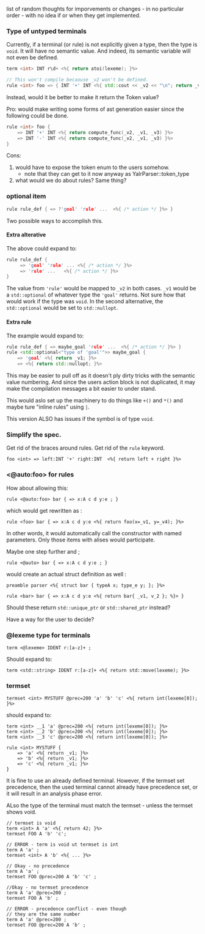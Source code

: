  list of random thoughts for imporvements or changes - in no particular order -
with no idea if or when they get implemented.

### Type of untyped terminals
Currently, if a terminal (or rule) is not explicitly given a type, then the
type is `void`. It will have no semantic value. And indeed, its semantic
variable will not even be defined.

```c++
term <int> INT r\d+ <%{ return atoi(lexeme); }%>

// This won't compile becaouse _v2 won't be defined.
rule <int> foo => { INT '+' INT <%{ std::cout << _v2 << "\n"; return _v1 + _v3 }%> }
```

Instead, would it be better to make it return the Token value?

Pro: would make writing some forms of ast generation easier since the following
could be done.

```C++
rule <int> foo { 
    => INT '+' INT <%{ return compute_func(_v2, _v1, _v3) }%>
    => INT '-' INT <%{ return compute_func(_v2, _v1, _v3) }%>
}
```

Cons:
1. would have to expose the token enum to the users somehow.
   - note that they can get to it now anyway as YalrParser::token_type
2. what would we do about rules? Same thing?


### optional item

```C++
rule rule_def { => ?'goal' 'rule' ...  <%{ /* action */ }%> }
```

Two possible ways to accomplish this.

#### Extra alterative
The above could expand to:

```C++
rule rule_def {
     => 'goal' 'rule' ... <%{ /* action */ }%>  
     => 'rule' ...   <%{ /* action */ }%>
}
```

The value from `'rule'` would be mapped to `_v2` in both cases.  `_v1` would be
a `std::optional` of whatever type the `'goal'` returns. Not sure how that
would work if the type was `void`. In the second alternative, the
`std::optional` would be set to `std::nullopt`.

#### Extra rule
The example would expand to:

```C++
rule rule_def { => maybe_goal 'rule' ...  <%{ /* action */ }%> }
rule <std::optional<"type of 'goal'">> maybe_goal {
    => 'goal' <%{ return _v1; }%>
    => <%{ return std::nullopt; }%>
```

This may be easier to pull off as it doesn't ply dirty tricks with the semantic
value numbering. And since the users action block is not duplicated, it may
make the compilation messages a bit easier to under stand.

This would aslo set up the machinery to do things like `+()` and `*()` and
maybe ture "inline rules" using `|`.

This version ALSO has issues if the symbol is of type `void`.

### Simplify the spec.
Get rid of the braces around rules.
Get rid of the `rule` keyword.

```
foo <int> => left:INT '+' right:INT  <%{ return left + right }%>
```

### <@auto:foo> for rules

How about allowing this:

```
rule <@auto:foo> bar { => x:A c d y:e ; }
```

which would get rewritten as :

```
rule <foo> bar { => x:A c d y:e <%{ return foo(x=_v1, y=_v4); }%>
```

In other words, it would automatically call the constructor with named
parameters. Only those items with alises would participate.

Maybe one step further and ;

```
rule <@auto> bar { => x:A c d y:e ; }
```

would create an actual struct definition as well :
```
preamble parser <%{ struct bar { typeA x; type_e y; }; }%>

rule <bar> bar { => x:A c d y:e <%{ return bar{ _v1, v_2 }; %}> }
```

Should these return `std::unique_ptr` or `std::shared_ptr` instead?

Have a way for the user to decide?


### @lexeme type for terminals

```
term <@lexeme> IDENT r:[a-z]+ ;
```

Should expand to:

```
term <std::string> IDENT r:[a-z]+ <%{ return std::move(lexeme); }%>
```

### termset

```
termset <int> MYSTUFF @prec=200 'a' 'b' 'c' <%{ return int(lexeme[0]); }%>
```

should expand to:

```
term <int> __1 'a' @prec=200 <%{ return int(lexeme[0]); }%>
term <int> __2 'b' @prec=200 <%{ return int(lexeme[0]); }%>
term <int> __3 'c' @prec=200 <%{ return int(lexeme[0]); }%>

rule <int> MYSTUFF {
    => 'a' <%{ return _v1; }%>
    => 'b' <%{ return _v1; }%>
    => 'c' <%{ return _v1; }%>
}
```

It is fine to use an already defined terminal. However, if the termset set
precedence, then the used terminal cannot already have precedence set, or it
will result in an analysis phase error.

ALso the type of the terminal must match the termset - unless the termset shows
void.

```
// termset is void
term <int> A 'a' <%{ return 42; }%>
termset FOO A 'b' 'c';

// ERROR - term is void ut termset is int
term A 'a' ;
termset <int> A 'b' <%{ ... }%>

// Okay - no precedence
term A 'a' ;
termset FOO @prec=200 A 'b' 'c' ;

//Okay - no termset precedence
term A 'a' @prec=200 ;
termset FOO A 'b' ;

// ERROR - precedence conflict - even though
// they are the same number
term A 'a' @prec=200 ;
termset FOO @prec=200 A 'b' ;
